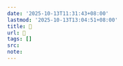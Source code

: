 ```yaml
---
date: '2025-10-13T11:31:43+08:00'
lastmod: '2025-10-13T13:04:51+08:00'
title: 󰪜
url: 󰪜
tags: []
src:
note:
---
```

